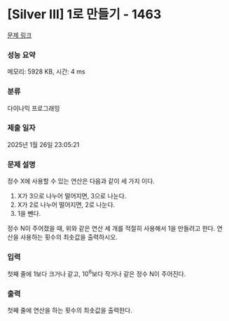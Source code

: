# [Silver III] 1로 만들기 - 1463 

[문제 링크](https://www.acmicpc.net/problem/1463) 

### 성능 요약

메모리: 5928 KB, 시간: 4 ms

### 분류

다이나믹 프로그래밍

### 제출 일자

2025년 1월 26일 23:05:21

### 문제 설명

<p>정수 X에 사용할 수 있는 연산은 다음과 같이 세 가지 이다.</p>

<ol>
	<li>X가 3으로 나누어 떨어지면, 3으로 나눈다.</li>
	<li>X가 2로 나누어 떨어지면, 2로 나눈다.</li>
	<li>1을 뺀다.</li>
</ol>

<p>정수 N이 주어졌을 때, 위와 같은 연산 세 개를 적절히 사용해서 1을 만들려고 한다. 연산을 사용하는 횟수의 최솟값을 출력하시오.</p>

### 입력 

 <p>첫째 줄에 1보다 크거나 같고, 10<sup>6</sup>보다 작거나 같은 정수 N이 주어진다.</p>

### 출력 

 <p>첫째 줄에 연산을 하는 횟수의 최솟값을 출력한다.</p>

